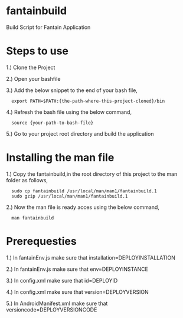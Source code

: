fantainbuild
============

Build Script for Fantain Application


Steps to use
============

1.) Clone the Project 

2.) Open your bashfile 

3.) Add the below snippet to the end of your bash file,

      export PATH=$PATH:{the-path-where-this-project-cloned}/bin

4.) Refresh the bash file using the below command,

      source {your-path-to-bash-file}
      
5.) Go to your project root directory and build the application


Installing the man file
=======================

1.) Copy the fantainbuild,in the root directory of this project to the man folder as follows,

      sudo cp fantainbuild /usr/local/man/man1/fantainbuild.1
      sudo gzip /usr/local/man/man1/fantainbuild.1
      
2.) Now the man file is ready acces using the below command, 

      man fantainbuild

Prerequesties
=============

1.) In fantainEnv.js make sure that installation=DEPLOYINSTALLATION

2.) In fantainEnv.js make sure that env=DEPLOYINSTANCE

3.) In config.xml make sure that id=DEPLOYID

4.) In config.xml make sure that version=DEPLOYVERSION

5.) In AndroidManifest.xml make sure that versioncode=DEPLOYVERSIONCODE
